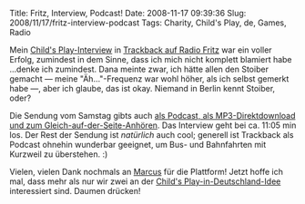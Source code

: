 Title: Fritz, Interview, Podcast!
Date: 2008-11-17 09:39:36
Slug: 2008/11/17/fritz-interview-podcast
Tags: Charity, Child's Play, de, Games, Radio


Mein [Child's Play-Interview][1] in [Trackback auf Radio Fritz][2] war ein
voller Erfolg, zumindest in dem Sinne, dass ich mich nicht komplett blamiert
habe …denke ich zumindest. Dana meinte zwar, ich hätte allen den Stoiber
gemacht — meine "Äh…"-Frequenz war wohl höher, als ich selbst gemerkt habe —,
aber ich glaube, das ist okay. Niemand in Berlin kennt Stoiber, oder?

Die Sendung vom Samstag gibts auch [als Podcast, als MP3-Direktdownload und
zum Gleich-auf-der-Seite-Anhören][3]. Das Interview geht bei ca. 11:05 min
los. Der Rest der Sendung ist _natürlich_ auch cool; generell ist Trackback
als Podcast ohnehin wunderbar geeignet, um Bus- und Bahnfahrten mit Kurzweil
zu überstehen. :)

Vielen, vielen Dank nochmals an [Marcus][4] für die Plattform! Jetzt hoffe ich
mal, dass mehr als nur wir zwei an der [Child's Play-in-Deutschland-Idee][5]
interessiert sind. Daumen drücken!

   [1]: http://carlo.zottmann.org/2008/11/14/childs-play-in-deutschland-update/
   [2]: http://trackback.fritz.de/
   [3]: http://trackback.fritz.de/2008/11/16/trb-103-childs-play-horror-wpa-wow-bp/
   [4]: http://twitter.com/monoxyd
   [5]: http://carlo.zottmann.org/2008/11/11/childs-play-2008-deutschland/
